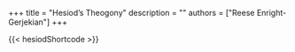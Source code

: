 +++ 
title = "Hesiod’s Theogony"
description = ""
authors = ["Reese Enright-Gerjekian"]
+++

{{< hesiodShortcode >}}